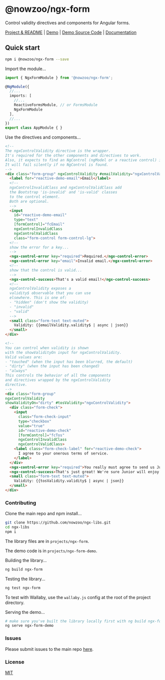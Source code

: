 # @nowzoo/ngx-form

Control validity directives and components for Angular forms.

[Project & README](https://github.com/nowzoo/ngx-libs/tree/master/projects/ngx-form)
|
[Demo](https://nowzoo.github.io/ngx-libs/ngx-form/)
|
[Demo Source Code](https://github.com/nowzoo/ngx-libs/tree/master/projects/ngx-form-demo/src/app)
|
[Documentation](https://nowzoo.github.io/ngx-libs/ngx-form/docs/)


## Quick start

```bash
npm i @nowzoo/ngx-form --save
```

Import the module...

```typescript
import { NgxFormModule } from '@nowzoo/ngx-form';

@NgModule({
  //...
  imports: [
    //...
    ReactiveFormsModule, // or FormsModule
    NgxFormModule
  ],
  //...
})
export class AppModule { }
```

Use the directives and components...
```html
<!--
The ngxControlValidity directive is the wrapper.
It's required for the other components and directives to work.
Also, it expects to find an NgControl (ngModel or a reactive control) inside.
It will fail silently if no NgControl is found.
-->
<div class="form-group" ngxControlValidity #emailValidity="ngxControlValidity">
  <label for="reactive-demo-email">Email</label>
  <!--
  ngxControlInvalidClass and ngxControlValidClass add
  the Bootstrap 'is-invalid' and 'is-valid' classes
  to the control element.
  Both are optional.
  -->
  <input
    id="reactive-demo-email"
    type="text"
    [formControl]="fcEmail"
    ngxControlInvalidClass
    ngxControlValidClass
    class="form-control form-control-lg">
  <!--
  show the error for a key...
  -->
  <ngx-control-error key="required">Required.</ngx-control-error>
  <ngx-control-error key="email">Invalid email.</ngx-control-error>
  <!--
  show that the control is valid...
  -->
  <ngx-control-success>That's a valid email!</ngx-control-success>
  <!--
  ngxControlValidity exposes a
  validity$ observable that you can use
  elsewhere. This is one of:
  - "hidden" (don't show the validity)
  - "invalid"
  - "valid"
  -->
  <small class="form-text text-muted">
    Validity: {{emailValidity.validity$ | async | json}}
  </small>
</div>

<!--
You can control when validity is shown
with the showValidityOn input for ngxControlValidity.
Valid values are:
- "touched" (when the input has been blurred, the default)
- "dirty" (when the input has been changed)
- "always"
This controls the behavior of all the components
and directives wrapped by the ngxControlValidity
directive.
-->
<div class="form-group"
ngxControlValidity
showValidityOn="dirty" #tosValidity="ngxControlValidity">
  <div class="form-check">
    <input
      class="form-check-input"
      type="checkbox"
      value="true"
      id="reactive-demo-check"
      [formControl]="fcTos"
      ngxControlInvalidClass
      ngxControlValidClass>
    <label class="form-check-label" for="reactive-demo-check">
      I agree to your onerous terms of service.
    </label>
  </div>
  <ngx-control-error key="required">You really must agree to send us Junior.</ngx-control-error>
  <ngx-control-success>That's just great! We're sure Junior will enjoy work in the salt mine.</ngx-control-success>
  <small class="form-text text-muted">
    Validity: {{tosValidity.validity$ | async | json}}
  </small>
</div>

```



### Contributing

Clone the main repo and npm install...
```bash
git clone https://github.com/nowzoo/ngx-libs.git
cd ngx-libs
npm i
```

The library files are in `projects/ngx-form`.

The demo code is in `projects/ngx-form-demo`.

Building the library...
```bash
ng build ngx-form
```

Testing the library...
```bash
ng test ngx-form
```
To test with Wallaby, use the `wallaby.js` config at the root of the project directory.

Serving the demo...
```bash
# make sure you've built the library locally first with ng build ngx-form
ng serve ngx-form-demo
```

### Issues
Please submit issues to the main repo [here](https://github.com/nowzoo/ngx-libs/issues).

### License
[MIT](https://github.com/nowzoo/ngx-libs/blob/master/projects/ngx-form/LICENSE)
